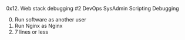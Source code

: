 0x12. Web stack debugging #2
DevOps
SysAdmin
Scripting
Debugging

0. Run software as another user
1. Run Nginx as Nginx
2. 7 lines or less

